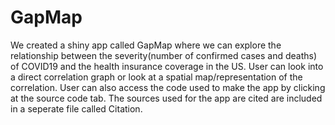 # GapMap
We created a shiny app called GapMap where we can explore the relationship between the severity(number of confirmed cases and deaths) of COVID19 and the health insurance coverage in the US. User can look into a direct correlation graph or look at a spatial map/representation of the correlation. User can also access the code used to make the app by clicking at the source code tab. The sources used for the app are cited are included in a seperate file called Citation.  
